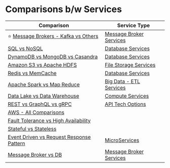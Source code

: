 # Comparisons b/w Services

| Comparison                                                                                                 | Service Type                                              |
|------------------------------------------------------------------------------------------------------------|-----------------------------------------------------------|
| :star: [Message Brokers - Kafka vs Others](5_MessageBrokers/KafkaVsRabbitMQVsSQSVsSNS.md)                  | [Message Broker Services](5_MessageBrokers)               |
| [SQL vs NoSQL](3_DatabaseServices/SQLvsNoSQL.md)                                                           | [Database Services](3_DatabaseServices)                   |
| [DynamoDB vs MongoDB vs Casandra](3_DatabaseServices/NoSQL-Databases/DynamoDBVsMongoDBVsCasandra.md)       | [Database Services](3_DatabaseServices)                   |
| [Amazon S3 vs Apache HDFS](11_FileStorageServicesHDFS/HDFSVsS3.md)                                         | [File Storage Services](11_FileStorageServicesHDFS)       |
| [Redis vs MemCache](3_DatabaseServices/In-Memory-DB/RedisVsMemcache.md)                                    | [Database Services](3_DatabaseServices)                   |
| [Apache Spark vs Map Reduce](6_BigDataServices/ETLServices/ApacheSparkVsMapReduce.md)                      | [Big Data - ETL Services](6_BigDataServices/ETLServices/) |
| [Data Lake vs Data Warehouse](6_BigDataServices/Glossaries/DataStorage/DataLakeVsDataWarehouses.md)        | [Compute Services](2_AWSServices/3_ComputeServices)       |
| [REST vs GraphQL vs gRPC](8_APITechOptions/Readme.md)                                                      | [API Tech Options](8_APITechOptions/Readme.md)            |
| [AWS - All Comparisons](2_AWSServices/AWS-All-Comparisons.md)                                              |                                                           |
| [Fault Tolerance vs High Availability](7_SystemGlossaries/Reliability/FaultToleranceVsHighAvailability.md) |                                                           |
| [Stateful vs Stateless](7_SystemGlossaries/StatefulVsStateless.md)                                         |                                                           |
| [Event Driven vs Request Response Pattern](4_MicroServicesSOA/EventDrivenVsRequestResponsePattern.md)      | [MicroServices](4_MicroServicesSOA)                       |
| [Message Broker vs DB](5_MessageBrokers/MessageBrokerVsDB.md)                                              | [Message Broker Services](5_MessageBrokers)               |